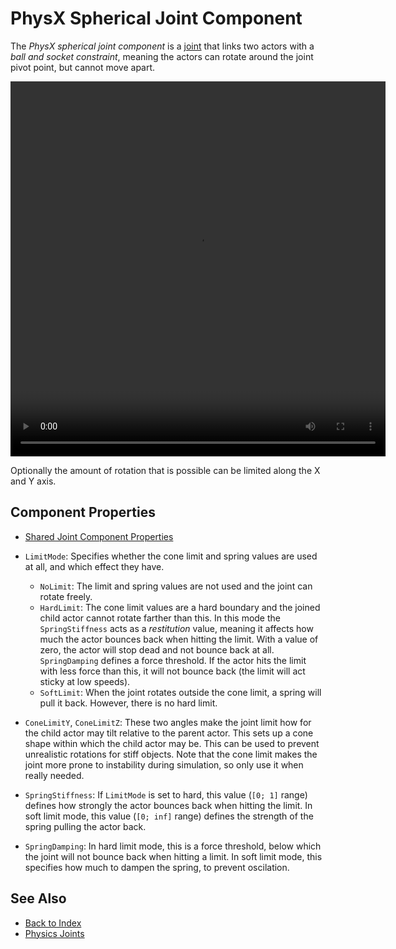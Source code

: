 # PhysX Spherical Joint Component

The *PhysX spherical joint component* is a [joint](physx-joints.md) that links two actors with a *ball and socket constraint*, meaning the actors can rotate around the joint pivot point, but cannot move apart.

<video src="media/spherical-joint.webm" width="600" height="600" autoplay loop></video>

Optionally the amount of rotation that is possible can be limited along the X and Y axis.

## Component Properties

* [Shared Joint Component Properties](physx-joints.md#shared-joint-component-properties)

* `LimitMode`: Specifies whether the cone limit and spring values are used at all, and which effect they have.
  * `NoLimit`: The limit and spring values are not used and the joint can rotate freely.
  * `HardLimit`: The cone limit values are a hard boundary and the joined child actor cannot rotate farther than this. In this mode the `SpringStiffness` acts as a *restitution* value, meaning it affects how much the actor bounces back when hitting the limit. With a value of zero, the actor will stop dead and not bounce back at all. `SpringDamping` defines a force threshold. If the actor hits the limit with less force than this, it will not bounce back (the limit will act sticky at low speeds).
  * `SoftLimit`: When the joint rotates outside the cone limit, a spring will pull it back. However, there is no hard limit.
* `ConeLimitY`, `ConeLimitZ`: These two angles make the joint limit how for the child actor may tilt relative to the parent actor. This sets up a cone shape within which the child actor may be. This can be used to prevent unrealistic rotations for stiff objects. Note that the cone limit makes the joint more prone to instability during simulation, so only use it when really needed.
* `SpringStiffness`: If `LimitMode` is set to hard, this value (`[0; 1]` range) defines how strongly the actor bounces back when hitting the limit. In soft limit mode, this value (`[0; inf]` range) defines the strength of the spring pulling the actor back.
* `SpringDamping`: In hard limit mode, this is a force threshold, below which the joint will not bounce back when hitting a limit. In soft limit mode, this specifies how much to dampen the spring, to prevent oscilation.

## See Also

* [Back to Index](../../index.md)
* [Physics Joints](physx-joints.md)
